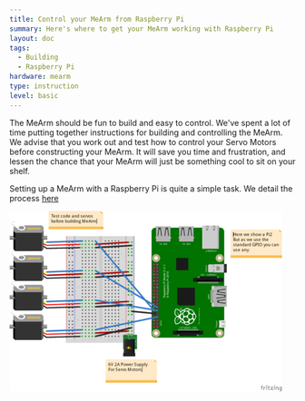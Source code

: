 ```yaml
---
title: Control your MeArm from Raspberry Pi
summary: Here's where to get your MeArm working with Raspberry Pi
layout: doc
tags:
  - Building
  - Raspberry Pi
hardware: mearm
type: instruction
level: basic
---
```


The MeArm should be fun to build and easy to control. We've spent a lot of time putting together instructions for building and controlling the MeArm. We advise that you work out and test how to control your Servo Motors before constructing your MeArm. It will save you time and frustration, and lessen the chance that your MeArm will just be something cool to sit on your shelf.

Setting up a MeArm with a Raspberry Pi is quite a simple task. We detail the process [here](https://mime.co.uk/blog/2016/01/26/mearm-on-the-raspberry-pi/)
 
![](/assets/docs/control-your-mearm-from-raspberry-pi/wiring.png)
 